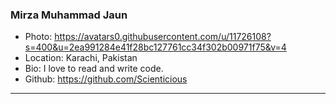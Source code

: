 ### Mirza Muhammad Jaun
- Photo: https://avatars0.githubusercontent.com/u/11726108?s=400&u=2ea991284e41f28bc127761cc34f302b00971f75&v=4
- Location: Karachi, Pakistan
- Bio: I love to read and write code.
- Github: https://github.com/Scienticious
***
